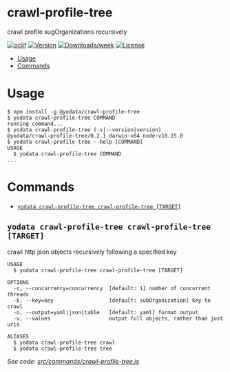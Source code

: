 crawl-profile-tree
==================

crawl profile sugOrganizations recursively

[![oclif](https://img.shields.io/badge/cli-oclif-brightgreen.svg)](https://oclif.io)
[![Version](https://img.shields.io/npm/v/crawl-profile-tree.svg)](https://npmjs.org/package/crawl-profile-tree)
[![Downloads/week](https://img.shields.io/npm/dw/crawl-profile-tree.svg)](https://npmjs.org/package/crawl-profile-tree)
[![License](https://img.shields.io/npm/l/crawl-profile-tree.svg)](https://github.com/dduran1967/crawl-profile-tree/blob/master/package.json)

<!-- toc -->
* [Usage](#usage)
* [Commands](#commands)
<!-- tocstop -->
# Usage
<!-- usage -->
```sh-session
$ npm install -g @yodata/crawl-profile-tree
$ yodata crawl-profile-tree COMMAND
running command...
$ yodata crawl-profile-tree (-v|--version|version)
@yodata/crawl-profile-tree/0.2.1 darwin-x64 node-v10.15.0
$ yodata crawl-profile-tree --help [COMMAND]
USAGE
  $ yodata crawl-profile-tree COMMAND
...
```
<!-- usagestop -->
# Commands
<!-- commands -->
* [`yodata crawl-profile-tree crawl-profile-tree [TARGET]`](#yodata-crawl-profile-tree-crawl-profile-tree-target)

## `yodata crawl-profile-tree crawl-profile-tree [TARGET]`

crawl http json objects recursively following a specified key

```
USAGE
  $ yodata crawl-profile-tree crawl-profile-tree [TARGET]

OPTIONS
  -c, --concurrency=concurrency  [default: 1] number of concurrent threads
  -k, --key=key                  [default: subOrganization] key to crawl
  -o, --output=yaml|json|table   [default: yaml] format output
  -v, --values                   output full objects, rather than just uris

ALIASES
  $ yodata crawl-profile-tree crawl
  $ yodata crawl-profile-tree tree
```

_See code: [src/commands/crawl-profile-tree.js](https://github.com/Yodata/yodata/blob/v0.2.1/src/commands/crawl-profile-tree.js)_
<!-- commandsstop -->
